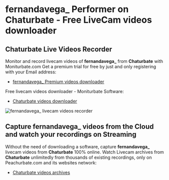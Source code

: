 # fernandavega_ Performer on Chaturbate - Free LiveCam videos downloader

## Chaturbate Live Videos Recorder

Monitor and record livecam videos of **fernandavega_** from **Chaturbate** with Moniturbate.com
Get a premium trial for free by just and only registering with your Email address:
* [fernandavega_ Premium videos downloader](https://moniturbate.com/request-demo-licence-key.html)

Free livecam videos downloader - Moniturbate Software:
* [Chaturbate videos downloader](https://moniturbate.com/moniturbate-download-software.html)

![fernandavega_ livecam videos recorder](https://peachurnet.com/templates/moniturbate-software.png)


## Capture fernandavega_ videos from the Cloud and watch your recordings on Streaming

Without the need of downloading a software, capture **fernandavega_** livecam videos from **Chaturbate** 100% online.
Watch Livecam archives from **Chaturbate** unlimitedly from thousands of existing recordings, only on Peachurbate.com and its websites network:
* [Chaturbate videos archives](https://peachurnet.com/)
